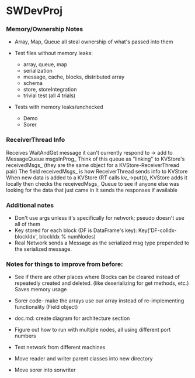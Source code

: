 # SWDevProj


### Memory/Ownership Notes
* Array, Map, Queue all steal ownership of what's passed into them
* Test files without memory leaks:
  * array, queue, map
  * serialization
  * message, cache, blocks, distributed array
  * schema
  * store, storeIntegration
  * trivial test (all 4 trials)

* Tests with memory leaks/unchecked
  * Demo
  * Sorer



### ReceiverThread Info
Receives WaitAndGet message it can't currently respond to -> add to MessageQueue msgsInProg_
Think of this queue as "linking" to KVStore's receivedMsgs_ (they are the same object for a KVStore-ReceiverThread pair)
The field receivedMsgs_ is how ReceiverThread sends info to KVStore
When new data is added to a KVStore (RT calls kv_->put()), KVStore adds it locally
  then checks the receivedMsgs_ Queue to see if anyone else was looking for the data that just came in
It sends the responses if available

### Additional notes

* Don't use args unless it's specifically for network; pseudo doesn't use all of them
* Key stored for each block (DF is DataFrame's key): Key('DF-colIdx-blockIdx', blockIdx % numNodes)
* Real Network sends a Message as the serialized msg type prepended to the serialized message.
  
### Notes for things to improve from before:

* See if there are other places where Blocks can be cleared instead of repeatedly
	created and deleted. (like deserializing for get methods, etc.) Saves memory usage

* Sorer code- make the arrays use our array instead of re-implementing functionality (Field object)

* doc.md: create diagram for architecture section

* Figure out how to run with multiple nodes, all using different port numbers

* Test network from different machines

* Move reader and writer parent classes into new directory

* Move sorer into sorwriter